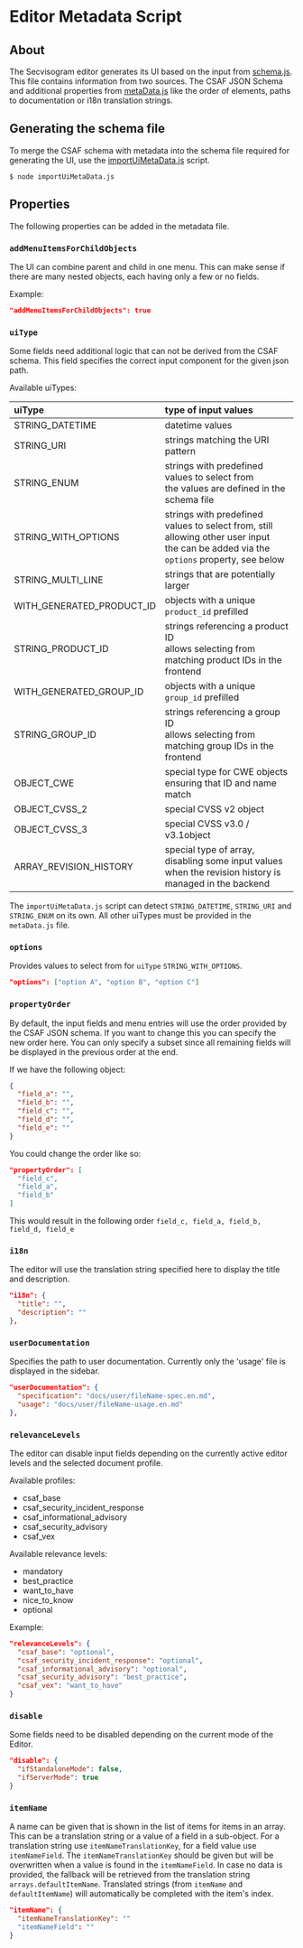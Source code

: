 # Editor Metadata Script

## About

The Secvisogram editor generates its UI based on the input from
[schema.js](../../lib/app/SecvisogramPage/View/FormEditor/schema.js).
This file contains information from two sources. The CSAF JSON Schema and
additional properties from [metaData.js](metaData.js) like the order of
elements, paths to documentation or i18n translation strings.

## Generating the schema file

To merge the CSAF schema with metadata into the schema file required
for generating the UI, use the [importUiMetaData.js](../importUiMetaData.js)
script.

```
$ node importUiMetaData.js
```

## Properties

The following properties can be added in the metadata file.

### `addMenuItemsForChildObjects`

The UI can combine parent and child in one menu. This can make sense if
there are many nested objects, each having only a few or no fields.

Example:

```json
"addMenuItemsForChildObjects": true
```

### `uiType`

Some fields need additional logic that can not be derived from the CSAF schema.
This field specifies the correct input component for the given json path.

Available uiTypes:

| uiType                    | type of input values                                                                                                                       |
| :------------------------ |:-------------------------------------------------------------------------------------------------------------------------------------------|
| STRING_DATETIME           | datetime values                                                                                                                            |
| STRING_URI                | strings matching the URI pattern                                                                                                           |
| STRING_ENUM               | strings with predefined values to select from<br/> the values are defined in the schema file                                               |
| STRING_WITH_OPTIONS       | strings with predefined values to select from, still allowing other user input<br/> the can be added via the `options` property, see below |
| STRING_MULTI_LINE         | strings that are potentially larger                                                                                                        |
| WITH_GENERATED_PRODUCT_ID | objects with a unique `product_id` prefilled                                                                                               |
| STRING_PRODUCT_ID         | strings referencing a product ID<br/> allows selecting from matching product IDs in the frontend                                           |
| WITH_GENERATED_GROUP_ID   | objects with a unique `group_id` prefilled                                                                                                 |
| STRING_GROUP_ID           | strings referencing a group ID<br/> allows selecting from matching group IDs in the frontend                                               |
| OBJECT_CWE                | special type for CWE objects ensuring that ID and name match                                                                               |
| OBJECT_CVSS_2             | special CVSS v2 object                                                                                                                     |
| OBJECT_CVSS_3             | special CVSS v3.0 / v3.1object                                                                                                             |
| ARRAY_REVISION_HISTORY    | special type of array, disabling some input values when the revision history is managed in the backend                                     |

The `importUiMetaData.js` script can detect `STRING_DATETIME`, `STRING_URI`
and `STRING_ENUM` on its own. All other uiTypes must be provided in the
`metaData.js` file.

### `options`

Provides values to select from for `uiType` `STRING_WITH_OPTIONS`.

```json
"options": ["option A", "option B", "option C"]
```

### `propertyOrder`

By default, the input fields and menu entries will use the order provided by
the CSAF JSON schema. If you want to change this you can specify the new
order here. You can only specify a subset since all remaining fields will be
displayed in the previous order at the end.

If we have the following object:

```json
{
  "field_a": "",
  "field_b": "",
  "field_c": "",
  "field_d": "",
  "field_e": ""
}
```

You could change the order like so:

```json
"propertyOrder": [
  "field_c",
  "field_a",
  "field_b"
]
```

This would result in the following order `field_c, field_a, field_b, field_d, field_e`

### `i18n`

The editor will use the translation string specified here to display the
title and description.

```json
"i18n": {
  "title": "",
  "description": ""
},
```

### `userDocumentation`

Specifies the path to user documentation. Currently only the 'usage' file is
displayed in the sidebar.

```json
"userDocumentation": {
  "specification": "docs/user/fileName-spec.en.md",
  "usage": "docs/user/fileName-usage.en.md"
},
```

### `relevanceLevels`

The editor can disable input fields depending on the currently active editor
levels and the selected document profile.

Available profiles:

- csaf_base
- csaf_security_incident_response
- csaf_informational_advisory
- csaf_security_advisory
- csaf_vex

Available relevance levels:

- mandatory
- best_practice
- want_to_have
- nice_to_know
- optional

Example:

```json
"relevanceLevels": {
  "csaf_base": "optional",
  "csaf_security_incident_response": "optional",
  "csaf_informational_advisory": "optional",
  "csaf_security_advisory": "best_practice",
  "csaf_vex": "want_to_have"
}
```

### `disable`

Some fields need to be disabled depending on the current mode of the Editor.

```json
"disable": {
  "ifStandaloneMode": false,
  "ifServerMode": true
}
```

### `itemName`

A name can be given that is shown in the list of items for items in an array.
This can be a translation string or a value of a field in a sub-object.
For a translation string use `itemNameTranslationKey`, for a field value use `itemNameField`.
The `itemNameTranslationKey` should be given but will be overwritten when a value is found in the `itemNameField`.
In case no data is provided, the fallback will be retrieved from the translation string `arrays.defaultItemName`.
Translated strings (from `itemName` and `defaultItemName`) will automatically be completed with the item's index.

```json
"itemName": {
  "itemNameTranslationKey": ""
  "itemNameField": ""
}
```
